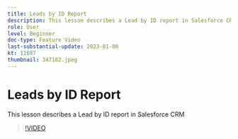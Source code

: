 ```yaml
---
title: Leads by ID Report
description: This lesson describes a Lead by ID report in Salesforce CRM
role: User
level: Beginner
doc-type: Feature Video
last-substantial-update: 2023-01-06
kt: 11687
thumbnail: 347182.jpeg
---
```


# Leads by ID Report

This lesson describes a Lead by ID report in Salesforce CRM

>[!VIDEO](https://video.tv.adobe.com/v/347182/?quality=12&learn=on)
